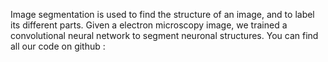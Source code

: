Image segmentation is used to find the structure of an image, and to label its different parts. Given a electron microscopy image, we trained a convolutional neural network to segment neuronal structures. You can find all our code on github :
